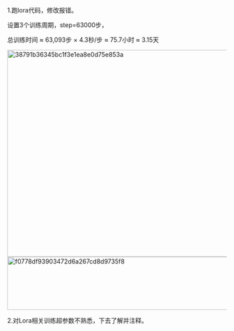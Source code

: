 1.跑lora代码，修改报错。

设置3个训练周期，step=63000步，

总训练时间 ≈ 63,093步 × 4.3秒/步 ≈ 75.7小时 ≈ 3.15天

<img width="1180" height="476" alt="38791b36345bc1f3e1ea8e0d75e853a" src="https://github.com/user-attachments/assets/bd4bab26-8124-4ff2-8917-f8d5296de1f0" />


<img width="1266" height="122" alt="f0778df93903472d6a267cd8d9735f8" src="https://github.com/user-attachments/assets/3ec390e1-5bc0-469f-b15a-e6cf4bbd2753" />


2.对Lora相关训练超参数不熟悉，下去了解并注释。
